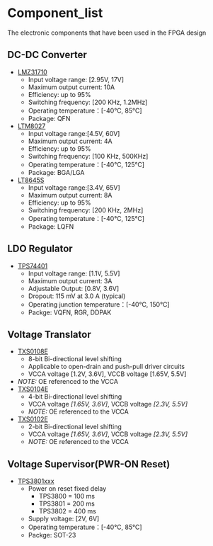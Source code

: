 # Component_list
The electronic components that have been used in the FPGA design 
## DC-DC Converter
- [LMZ31710](http://www.ti.com/lit/ds/symlink/lmz31710.pdf)
    - Input voltage range: [2.95V, 17V]
    - Maximum output current: 10A
    - Efficiency: up to 95%
    - Switching frequency: [200 KHz, 1.2MHz]
    - Operating temperature：[-40℃, 85℃]
    - Package: QFN
- [LTM8027](https://www.analog.com/media/en/technical-documentation/data-sheets/8027fd.pdf)
    - Input voltage range:[4.5V, 60V]
    - Maximum output current: 4A
    - Efficiency: up to 95%
    - Switching frequency: [100 KHz, 500KHz]
    - Operating temperature：[-40℃, 125℃]
    - Package: BGA/LGA
- [LT8645S](https://www.analog.com/media/en/technical-documentation/data-sheets/8645sfa.pdf)
    - Input voltage range:[3.4V, 65V]
    - Maximum output current: 8A
    - Efficiency: up to 95%
    - Switching frequency: [200 KHz, 2MHz]
    - Operating temperature：[-40℃, 125℃]
    - Package: LQFN
## LDO Regulator
- [TPS74401](http://www.ti.com/lit/ds/symlink/tps74401.pdf)
    - Input voltage range: [1.1V, 5.5V]
    - Maximum output current: 3A
    - Adjustable Output: [0.8V, 3.6V]
    - Dropout: 115 mV at 3.0 A (typical)
    - Operating junction temperature：[-40℃, 150℃]
    - Packge: VQFN, RGR, DDPAK

## Voltage Translator

- [TXS0108E](http://www.ti.com/lit/ds/symlink/txs0108e.pdf)
    - 8-bit Bi-directional level shifting
    - Applicable to open-drain and push-pull driver circuits
    - VCCA voltage [1.2V, 3.6V], VCCB voltage [1.65V, 5.5V]
- *NOTE:* OE referenced to the VCCA
- [TXS0104E](http://www.ti.com/lit/ds/symlink/txs0104e.pdf)
  - 4-bit Bi-directional level shifting
  - VCCA voltage *[1.65V, 3.6V]*, VCCB voltage *[2.3V, 5.5V]*
  - *NOTE:* OE referenced to the VCCA
- [TXS0102E](http://www.ti.com/lit/ds/symlink/txs0102.pdf)
    - 2-bit Bi-directional level shifting
    - VCCA voltage *[1.65V, 3.6V]*, VCCB voltage *[2.3V, 5.5V]*
    - *NOTE:* OE referenced to the VCCA

## Voltage Supervisor(PWR-ON Reset)

- [TPS3801xxx](http://www.ti.com/lit/ds/symlink/tps3801.pdf)
    - Power on reset fixed delay
        - TPS3800 = 100 ms
        - TPS3801 = 200 ms 
        - TPS3802 = 400 ms
    - Supply voltage: [2V, 6V]
    - Operating temperature：[-40℃, 85℃]
    - Packge: SOT-23